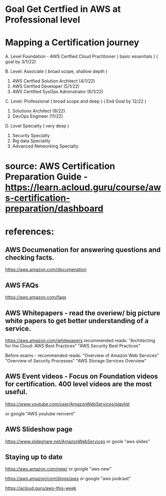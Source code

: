 # Goal Get Certfied in AWS at Professional level

# Mapping a Certification journey

A. Level Foundation - AWS Certfied Cloud Practitioner ( basic essentials ) ( goal by 3/1/22)

B. Level: Associate ( broad scope, shallow depth )
  1. AWS Certfied Solution Architect     (4/1/22)
  2. AWS Certfied Developer              (5/1/22)
  3. AWS Certified SysOps Adminstrator   (6/1/22)

C. Level: Professional ( broad scope and deep ) ( End Goal by 12/22 ) 
  1. Solutions Architect   (9/22)
  2. DevOps Engineer       (11/22)

D. Level Specialty ( very deep )
  1. Security Specialty 
  2. Big data Speciality 
  3. Advanced Networking Specialty


# source: AWS Certification Preparation Guide - https://learn.acloud.guru/course/aws-certification-preparation/dashboard

# references: 

## AWS Documenation for answering questions and checking facts. 
https://aws.amazon.com/documenation

## AWS FAQs
https://aws.amazon.com/faqs

## AWS Whitepapers - read the overiew/ big picture white papers to get better understanding of a service. 
https://aws.amazon.com/whitepapers
recommended reads: "Architecting for the Cloud: AWS Best Practices"
                   "AWS Security Best Practices" 

Before exams - recommended reads: 
                   "Overview of Amazon Web Services"
                   "Overview of Security Processes"
                   "AWS Storage Services Overview"

## AWS Event videos - Focus on Foundation videos for certification. 400 level videos are the most useful. 
https://www.youtube.com/user/AmazonWebServices/playlist

or google "AWS youtube reinvent" 

## AWS Slideshow page
https://www.slideshare.net/AmazonWebServices
or goole "aws slides"

## Staying up to date

https://aws.amazon.com/new/
or google "aws new"

https://aws.amazon/com/blogs/aws
or google "aws podcast"

https://acloud.guru/aws-this-week